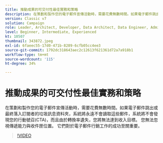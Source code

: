```yaml
---
title: 推動成果的可交付性最佳實務和策略
description: 在策劃和製作您的電子郵件宣傳活動時，需要花費無數時間。如果電子郵件跳出或最終落入訂閱者的垃圾郵件資料夾，則會…… （說明應該介於60到160個字元之間）
version: Classic v7
solution: Campaign
role: Leader, Architect, Developer, Data Architect, Data Engineer, Admin, User
level: Beginner, Intermediate, Experienced
kt: 10507
thumbnail: 343872.jpeg
exl-id: 6faeec55-17d0-471b-8289-6cfb05cc4ee3
source-git-commit: 1792dc318643aec2c12613f621361d72a7a918b1
workflow-type: tm+mt
source-wordcount: '115'
ht-degree: 34%

---
```


# 推動成果的可交付性最佳實務和策略

在策劃和製作您的電子郵件宣傳活動時，需要花費無數時間。如果電子郵件跳出或最終落入訂閱者的垃圾訊息資料夾，系統將永遠不會讀取這些郵件，系統將不會發現您的行動號召(CTA)，而且由於轉換率遺失，您將無法達到收入目標。 您無法忽視傳遞能力與收件匣位置。 它們對於電子郵件行銷工作的成功至關重要。

>[!VIDEO](https://video.tv.adobe.com/v/343872/?quality=12&learn=on)
